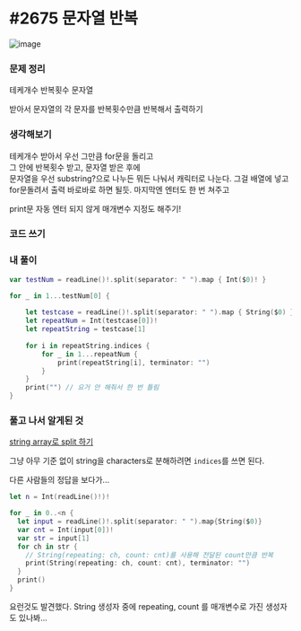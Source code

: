 # #2675 문자열 반복

![image](https://user-images.githubusercontent.com/28949235/127746805-1707e946-9d2c-4bba-9e49-61432e5f60c9.png)

### 문제 정리

테케개수
반복횟수 문자열

받아서 문자열의 각 문자를 반복횟수만큼 반복해서 출력하기

### 생각해보기

테케개수 받아서 우선 그만큼 for문을 돌리고  
그 안에 반복횟수 받고, 문자열 받은 후에  
문자열을 우선 substring?으로 나누든 뭐든 나눠서 캐릭터로 나눈다. 그걸 배열에 넣고  
for문돌려서 출력 바로바로 하면 될듯. 마지막엔 엔터도 한 번 쳐주고  

print문 자동 엔터 되지 않게 매개변수 지정도 해주기!

### 코드 쓰기

### 내 풀이

```swift
var testNum = readLine()!.split(separator: " ").map { Int($0)! }

for _ in 1...testNum[0] {
    
    let testcase = readLine()!.split(separator: " ").map { String($0) }
    let repeatNum = Int(testcase[0])!
    let repeatString = testcase[1]
    
    for i in repeatString.indices {
        for _ in 1...repeatNum {
            print(repeatString[i], terminator: "")
        }
    }
    print("") // 요거 안 해줘서 한 번 틀림
}

```



### 풀고 나서 알게된 것

[string array로 split 하기](https://zeddios.tistory.com/74)

그냥 아무 기준 없이 string을 characters로 분해하려면 `indices`를 쓰면 된다.  



다른 사람들의 정답을 보다가...

```swift
let n = Int(readLine()!)!

for _ in 0..<n {
  let input = readLine()!.split(separator: " ").map{String($0)}
  var cnt = Int(input[0])! 
  var str = input[1] 
  for ch in str {
    // String(repeating: ch, count: cnt)를 사용해 전달된 count만큼 반복
    print(String(repeating: ch, count: cnt), terminator: "")
  }
  print()
}

```

요런것도 발견했다. String 생성자 중에 repeating, count 를 매개변수로 가진 생성자도 있나봐...

